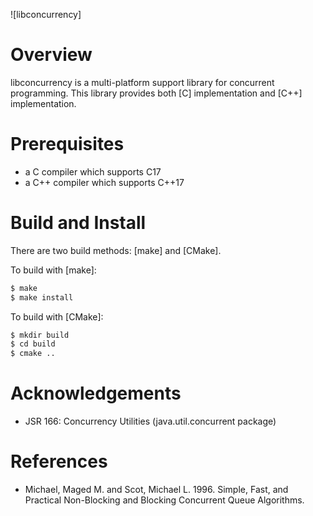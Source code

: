 ![libconcurrency]

# Overview

libconcurrency is a multi-platform support library for concurrent programming.
This library provides both [C] implementation and [C++] implementation.

# Prerequisites

* a C compiler which supports C17
* a C++ compiler which supports C++17

# Build and Install

There are two build methods: [make] and [CMake].

To build with [make]:

```bash
$ make
$ make install
```

To build with [CMake]:

```bash
$ mkdir build
$ cd build
$ cmake .. 
```

# Acknowledgements

* JSR 166: Concurrency Utilities (java.util.concurrent package)

# References

* Michael, Maged M. and Scot, Michael L. 1996. Simple, Fast, and Practical Non-Blocking and Blocking Concurrent Queue Algorithms.
